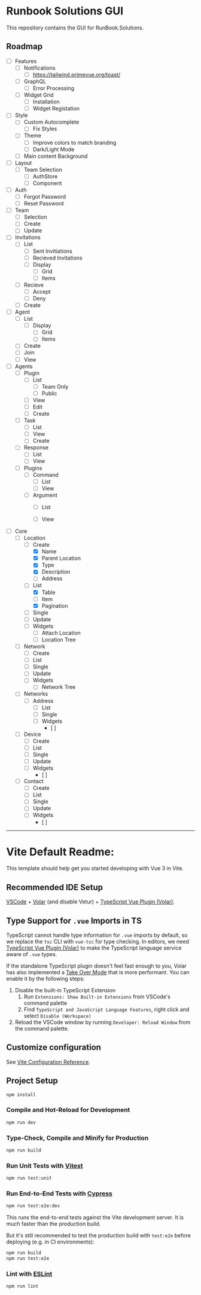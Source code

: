 # Runbook Solutions GUI

This repository contains the GUI for RunBook.Solutions.

## Roadmap

- [ ] Features
    - [ ] Notifications
        - [ ] https://tailwind.primevue.org/toast/
    - [ ] GraphQL
        - [ ] Error Processing
    - [ ] Widget Grid
        - [ ] Installation
        - [ ] Widget Registation

- [ ] Style
    - [ ] Custom Autocomplete
        - [ ] Fix Styles
    - [ ] Theme
        - [ ] Improve colors to match branding
        - [ ] Dark/Light Mode
    - [ ] Main content Background

- [ ] Layout
    - [ ] Team Selection
        - [ ] AuthStore
        - [ ] Component

- [ ] Auth
    - [ ] Forgot Password
    - [ ] Reset Password

- [ ] Team
    - [ ] Selection
    - [ ] Create
    - [ ] Update

- [ ] Invitations
    - [ ] List
        - [ ] Sent Invitiations
        - [ ] Recieved Invitations
        - [ ] Display
            - [ ] Grid
            - [ ] Items
    - [ ] Recieve
        - [ ] Accept
        - [ ] Deny
    - [ ] Create

- [ ] Agent
    - [ ] List
        - [ ] Display
            - [ ] Grid
            - [ ] Items
    - [ ] Create
    - [ ] Join
    - [ ] View

- [ ] Agents
    - [ ] Plugin
        - [ ] List
            - [ ] Team Only
            - [ ] Public
        - [ ] View
        - [ ] Edit
        - [ ] Create
    - [ ] Task
        - [ ] List
        - [ ] View
        - [ ] Create
    - [ ] Response
        - [ ] List
        - [ ] View
    - [ ] Plugins
        - [ ] Command
            - [ ] List
            - [ ] View
        - [ ] Argument
            - [ ] List
            - [ ] View
    


- [ ] Core
    - [ ] Location
        - [ ] Create
            - [x] Name
            - [x] Parent Location
            - [x] Type
            - [x] Description
            - [ ] Address
        - [ ] List
            - [x] Table
            - [ ] Item
            - [x] Pagination
        - [ ] Single
        - [ ] Update
        - [ ] Widgets
            - [ ] Attach Location
            - [ ] Location Tree
    - [ ] Network
        - [ ] Create
        - [ ] List
        - [ ] Single
        - [ ] Update
        - [ ] Widgets
            - [ ] Network Tree

    - [ ] Networks
        - [ ] Address
            - [ ] List
            - [ ] Single
            - [ ] Widgets
                - [ ]
    

    - [ ] Device
        - [ ] Create
        - [ ] List
        - [ ] Single
        - [ ] Update
        - [ ] Widgets
            - [ ] 

    - [ ] Contact
        - [ ] Create
        - [ ] List
        - [ ] Single
        - [ ] Update
        - [ ] Widgets
            - [ ] 

-----------------------------------------------------------------------------------------

# Vite Default Readme:

This template should help get you started developing with Vue 3 in Vite.

## Recommended IDE Setup

[VSCode](https://code.visualstudio.com/) + [Volar](https://marketplace.visualstudio.com/items?itemName=Vue.volar) (and disable Vetur) + [TypeScript Vue Plugin (Volar)](https://marketplace.visualstudio.com/items?itemName=Vue.vscode-typescript-vue-plugin).

## Type Support for `.vue` Imports in TS

TypeScript cannot handle type information for `.vue` imports by default, so we replace the `tsc` CLI with `vue-tsc` for type checking. In editors, we need [TypeScript Vue Plugin (Volar)](https://marketplace.visualstudio.com/items?itemName=Vue.vscode-typescript-vue-plugin) to make the TypeScript language service aware of `.vue` types.

If the standalone TypeScript plugin doesn't feel fast enough to you, Volar has also implemented a [Take Over Mode](https://github.com/johnsoncodehk/volar/discussions/471#discussioncomment-1361669) that is more performant. You can enable it by the following steps:

1. Disable the built-in TypeScript Extension
    1) Run `Extensions: Show Built-in Extensions` from VSCode's command palette
    2) Find `TypeScript and JavaScript Language Features`, right click and select `Disable (Workspace)`
2. Reload the VSCode window by running `Developer: Reload Window` from the command palette.

## Customize configuration

See [Vite Configuration Reference](https://vitejs.dev/config/).

## Project Setup

```sh
npm install
```

### Compile and Hot-Reload for Development

```sh
npm run dev
```

### Type-Check, Compile and Minify for Production

```sh
npm run build
```

### Run Unit Tests with [Vitest](https://vitest.dev/)

```sh
npm run test:unit
```

### Run End-to-End Tests with [Cypress](https://www.cypress.io/)

```sh
npm run test:e2e:dev
```

This runs the end-to-end tests against the Vite development server.
It is much faster than the production build.

But it's still recommended to test the production build with `test:e2e` before deploying (e.g. in CI environments):

```sh
npm run build
npm run test:e2e
```

### Lint with [ESLint](https://eslint.org/)

```sh
npm run lint
```

